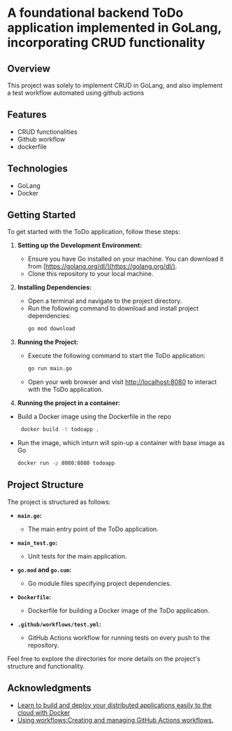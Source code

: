 # A foundational backend ToDo application implemented in GoLang, incorporating CRUD functionality

## Overview
This project was solely to implement CRUD in GoLang, and also implement a test workflow automated using github actions

## Features
- CRUD functionalities
- Github workflow
- dockerfile

## Technologies
- GoLang
- Docker

## Getting Started
To get started with the ToDo application, follow these steps:

1. **Setting up the Development Environment:**
   - Ensure you have Go installed on your machine. You can download it from [https://golang.org/dl/](https://golang.org/dl/).
   - Clone this repository to your local machine.

2. **Installing Dependencies:**
   - Open a terminal and navigate to the project directory.
   - Run the following command to download and install project dependencies:
     ```bash
     go mod download
     ```

3. **Running the Project:**
   - Execute the following command to start the ToDo application:
     ```bash
     go run main.go
     ```
   - Open your web browser and visit [http://localhost:8080](http://localhost:8080) to interact with the ToDo application.

4. **Running the project in a container:**
  - Build a Docker image using the Dockerfile in the repo
    ```bash
     docker build -t todoapp .
     ```
  - Run the image, which inturn will spin-up a container with base image as Go
    ```bash
    docker run -p 8080:8080 todoapp
     ```

## Project Structure
The project is structured as follows:

- **`main.go`:**
  - The main entry point of the ToDo application.

- **`main_test.go`:**
  - Unit tests for the main application.

- **`go.mod` and `go.sum`:**
  - Go module files specifying project dependencies.
 
- **`Dockerfile`:**
  - Dockerfile for building a Docker image of the ToDo application.

- **`.github/workflows/test.yml`:**
  - GitHub Actions workflow for running tests on every push to the repository.

Feel free to explore the directories for more details on the project's structure and functionality.

## Acknowledgments
- [Learn to build and deploy your distributed applications easily to the cloud with Docker](https://docker-curriculum.com)
- [Using workflows:Creating and managing GitHub Actions workflows.](https://docs.github.com/en/actions/using-workflows)
